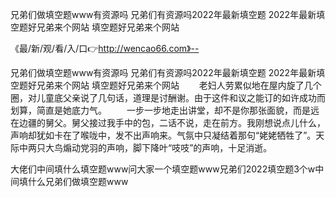 兄弟们做填空题www有资源吗
兄弟们有资源吗2022年最新填空题
2022年最新填空题好兄弟来个网站
填空题好兄弟来个网站


《最/新/观/看/入/口👉http://wencao66.com》--

兄弟们做填空题www有资源吗
兄弟们有资源吗2022年最新填空题
2022年最新填空题好兄弟来个网站
填空题好兄弟来个网站
　　老妇人劳累似地在屋内旋了几个圈，对儿童底父亲说了几句话，道理是讨酬谢。由于这件和议之能订的如许成功而划算，简直是她底力气。
　　一步一步地走出讲堂，却不是你那张面貌，而是远在边疆的舅父。舅父接过我手中的包，二话不说，走在前方。我刚想说点儿什么，声响却犹如卡在了喉咙中，发不出声响来。气氛中只凝结着那句“姥姥牺牲了”。天际中两只大鸟煽动党羽的声响，脚下降叶“吱吱”的声响，十足消逝。





大佬们中间填什么填空题www问大家一个填空题www兄弟们2022填空题3个w中间填什么兄弟们做填空题www
